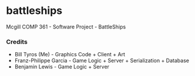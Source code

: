 battleships
===========

Mcgill COMP 361 - Software Project - BattleShips

### Credits ###
- Bill Tyros (Me) - Graphics Code + Client + Art
- Franz-Philippe Garcia - Game Logic + Server + Serialization + Database
- Benjamin Lewis - Game Logic + Server
